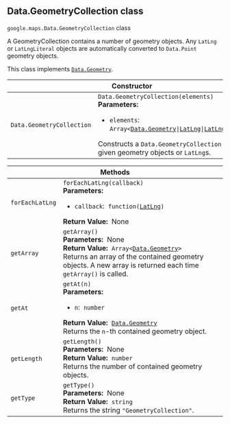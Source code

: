<h2 id="Data.GeometryCollection"> Data.GeometryCollection class </h2><p>
<code><span itemprop="path">google.maps</span>.<span itemprop="name">Data.GeometryCollection</span></code>
class
</p><p>A GeometryCollection contains a number of geometry objects. Any <code>LatLng</code> or <code>LatLngLiteral</code> objects are automatically converted to <code>Data.Point</code> geometry objects.</p><p>This class implements
<code><a href="https://github.com/amenadiel/google-maps-documentation/blob/master/docs/Data.Geometry.md">Data.Geometry</a></code>.
</p><div class="devsite-table-wrapper"><table class="constructors responsive" summary="class Data.GeometryCollection - Constructor">
<thead>
<tr><th colspan="2" id="Data.GeometryCollection.constructor">Constructor</th>
</tr></thead>
<tbody>
<tr>
<td><code><span>Data.GeometryCollection</span></code></td>
<td><div><code>Data.GeometryCollection(elements)</code></div>
<div class="desc"><strong>Parameters:</strong>&nbsp; <ul>
<li><code>elements</code>:&nbsp; <code>Array&lt;<a href="https://github.com/amenadiel/google-maps-documentation/blob/master/docs/Data.Geometry.md">Data.Geometry</a>|<a href="https://github.com/amenadiel/google-maps-documentation/blob/master/docs/LatLng.md">LatLng</a>|<a href="https://github.com/amenadiel/google-maps-documentation/blob/master/docs/LatLngLiteral.md">LatLngLiteral</a>&gt;</code></li>
</ul></div>
<div class="desc">Constructs a <code>Data.GeometryCollection</code> from the given geometry objects or <code>LatLng</code>s.</div></td>
</tr>
</tbody>
</table></div><div class="devsite-table-wrapper"><table class="methods responsive" summary="class Data.GeometryCollection - Methods">
<thead>
<tr><th colspan="2">Methods</th>
</tr></thead>
<tbody>
<tr id="Data.GeometryCollection.forEachLatLng">
<td><code><span>forEachLatLng</span></code></td>
<td><div><code>forEachLatLng(callback)</code></div>
<div class="desc"><strong>Parameters:</strong>&nbsp; <ul>
<li><code>callback</code>:&nbsp; <code>function(<a href="https://github.com/amenadiel/google-maps-documentation/blob/master/docs/LatLng.md">LatLng</a>)</code></li>
</ul></div>
<div class="desc"><strong>Return Value:</strong>&nbsp; None</div>
<div class="desc"></div></td>
</tr>
<tr id="Data.GeometryCollection.getArray">
<td><code><span>getArray</span></code></td>
<td><div><code>getArray()</code></div>
<div class="desc"><strong>Parameters:</strong>&nbsp; None</div>
<div class="desc"><strong>Return Value:</strong>&nbsp; <code>Array&lt;<a href="https://github.com/amenadiel/google-maps-documentation/blob/master/docs/Data.Geometry.md">Data.Geometry</a>&gt;</code></div>
<div class="desc">Returns an array of the contained geometry objects. A new array is returned each time <code>getArray()</code> is called.</div></td>
</tr>
<tr id="Data.GeometryCollection.getAt">
<td><code><span>getAt</span></code></td>
<td><div><code>getAt(n)</code></div>
<div class="desc"><strong>Parameters:</strong>&nbsp; <ul>
<li><code>n</code>:&nbsp; <code>number</code></li>
</ul></div>
<div class="desc"><strong>Return Value:</strong>&nbsp; <code><a href="https://github.com/amenadiel/google-maps-documentation/blob/master/docs/Data.Geometry.md">Data.Geometry</a></code></div>
<div class="desc">Returns the <code>n</code>-th contained geometry object.</div></td>
</tr>
<tr id="Data.GeometryCollection.getLength">
<td><code><span>getLength</span></code></td>
<td><div><code>getLength()</code></div>
<div class="desc"><strong>Parameters:</strong>&nbsp; None</div>
<div class="desc"><strong>Return Value:</strong>&nbsp; <code>number</code></div>
<div class="desc">Returns the number of contained geometry objects.</div></td>
</tr>
<tr id="Data.GeometryCollection.getType">
<td><code><span>getType</span></code></td>
<td><div><code>getType()</code></div>
<div class="desc"><strong>Parameters:</strong>&nbsp; None</div>
<div class="desc"><strong>Return Value:</strong>&nbsp; <code>string</code></div>
<div class="desc">Returns the string <code>"GeometryCollection"</code>.</div></td>
</tr>
</tbody>
</table></div>